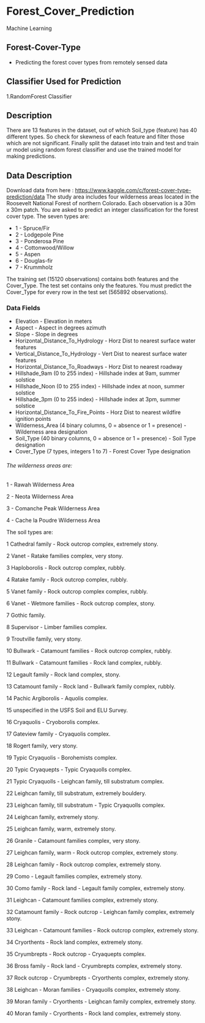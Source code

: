 # Forest_Cover_Prediction
Machine Learning
## Forest-Cover-Type
* Predicting the forest cover types from remotely sensed data

## Classifier Used for Prediction
1.RandomForest Classifier

## Description
There are 13 features in the dataset, out of which Soil_type (feature) has 40 different types. So check for skewness of each feature and filter those which are not significant. Finally split the dataset into train and test and train ur model using random forest classifier and use the trained model for making predictions.

## Data Description
Download data from here : https://www.kaggle.com/c/forest-cover-type-prediction/data
The study area includes four wilderness areas located in the Roosevelt National Forest of northern Colorado. Each observation is a 30m x 30m patch. You are asked to predict an integer classification for the forest cover type. The seven types are:

* 1 - Spruce/Fir
* 2 - Lodgepole Pine
* 3 - Ponderosa Pine
* 4 - Cottonwood/Willow
* 5 - Aspen
* 6 - Douglas-fir
* 7 - Krummholz

The training set (15120 observations) contains both features and the Cover_Type. The test set contains only the features. You must predict the Cover_Type for every row in the test set (565892 observations).

### Data Fields
* Elevation - Elevation in meters
* Aspect - Aspect in degrees azimuth
* Slope - Slope in degrees
* Horizontal_Distance_To_Hydrology - Horz Dist to nearest surface water features
* Vertical_Distance_To_Hydrology - Vert Dist to nearest surface water features
* Horizontal_Distance_To_Roadways - Horz Dist to nearest roadway
* Hillshade_9am (0 to 255 index) - Hillshade index at 9am, summer solstice
* Hillshade_Noon (0 to 255 index) - Hillshade index at noon, summer solstice
* Hillshade_3pm (0 to 255 index) - Hillshade index at 3pm, summer solstice
* Horizontal_Distance_To_Fire_Points - Horz Dist to nearest wildfire ignition points
* Wilderness_Area (4 binary columns, 0 = absence or 1 = presence) - Wilderness area designation
* Soil_Type (40 binary columns, 0 = absence or 1 = presence) - Soil Type designation
* Cover_Type (7 types, integers 1 to 7) - Forest Cover Type designation

###### The wilderness areas are:

1 - Rawah Wilderness Area

2 - Neota Wilderness Area

3 - Comanche Peak Wilderness Area

4 - Cache la Poudre Wilderness Area

The soil types are:

1 Cathedral family - Rock outcrop complex, extremely stony.

2 Vanet - Ratake families complex, very stony.

3 Haploborolis - Rock outcrop complex, rubbly.

4 Ratake family - Rock outcrop complex, rubbly.

5 Vanet family - Rock outcrop complex complex, rubbly.

6 Vanet - Wetmore families - Rock outcrop complex, stony.

7 Gothic family.

8 Supervisor - Limber families complex.

9 Troutville family, very stony.

10 Bullwark - Catamount families - Rock outcrop complex, rubbly.

11 Bullwark - Catamount families - Rock land complex, rubbly.

12 Legault family - Rock land complex, stony.

13 Catamount family - Rock land - Bullwark family complex, rubbly.

14 Pachic Argiborolis - Aquolis complex.

15 unspecified in the USFS Soil and ELU Survey.

16 Cryaquolis - Cryoborolis complex.

17 Gateview family - Cryaquolis complex.

18 Rogert family, very stony.

19 Typic Cryaquolis - Borohemists complex.

20 Typic Cryaquepts - Typic Cryaquolls complex.

21 Typic Cryaquolls - Leighcan family, till substratum complex.

22 Leighcan family, till substratum, extremely bouldery.

23 Leighcan family, till substratum - Typic Cryaquolls complex.

24 Leighcan family, extremely stony.

25 Leighcan family, warm, extremely stony.

26 Granile - Catamount families complex, very stony.

27 Leighcan family, warm - Rock outcrop complex, extremely stony.

28 Leighcan family - Rock outcrop complex, extremely stony.

29 Como - Legault families complex, extremely stony.

30 Como family - Rock land - Legault family complex, extremely stony.

31 Leighcan - Catamount families complex, extremely stony.

32 Catamount family - Rock outcrop - Leighcan family complex, extremely stony.

33 Leighcan - Catamount families - Rock outcrop complex, extremely stony.

34 Cryorthents - Rock land complex, extremely stony.

35 Cryumbrepts - Rock outcrop - Cryaquepts complex.

36 Bross family - Rock land - Cryumbrepts complex, extremely stony.

37 Rock outcrop - Cryumbrepts - Cryorthents complex, extremely stony.

38 Leighcan - Moran families - Cryaquolls complex, extremely stony.

39 Moran family - Cryorthents - Leighcan family complex, extremely stony.

40 Moran family - Cryorthents - Rock land complex, extremely stony.

